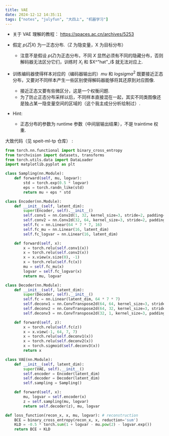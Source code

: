 ```yaml
---
title: VAE
date: 2024-12-12 14:35:11
tags: ["notes", "julyfun", "大四上", "机器学习"]
---
```

- 关于 VAE 理解的教程： https://spaces.ac.cn/archives/5253

- 假定 $p(Z|X)$ 为一正态分布.（Z 为隐变量，X 为目标分布）
    - 注意不是假设 $p(Z)$为正态分布，不同 $X$ 显然必须有不同的隐藏分布，否则解码器无法区分它们，训练时 $X_i$ 和 $X^"hat"_i$ 就无法对应上.
- 训练编码器使得样本对应的（编码器输出的）$mu$ 和 $log sigma^2$ 既要接近正态分布，又要对不同样本产生一些区别使得解码器能够将其还原到对应图像.
    - 接近正态又要有些微区分，这是一个权衡问题.
    - 为了防止正态分布采样以后，不同样本直接混在一起，其实不同类图像还是独占某一隐变量空间的区域的（这个我主成分分析绘制过）.
- Hint:
    - 正态分布的参数为 runtime 参数（中间层输出结果），不是 traintime 权重. 

大致代码（见 speit-ml-tp 仓库） :

```python
from torch.nn.functional import binary_cross_entropy
from torchvision import datasets, transforms
from torch.utils.data import DataLoader
import matplotlib.pyplot as plt

class Sampling(nn.Module):
    def forward(self, mu, logvar):
        std = torch.exp(0.5 * logvar)
        eps = torch.randn_like(std)
        return mu + eps * std

class Encoder(nn.Module):
    def __init__(self, latent_dim):
        super(Encoder, self).__init__()
        self.conv1 = nn.Conv2d(1, 32, kernel_size=3, stride=2, padding=1)
        self.conv2 = nn.Conv2d(32, 64, kernel_size=3, stride=2, padding=1)
        self.fc = nn.Linear(64 * 7 * 7, 16)
        self.fc_mu = nn.Linear(16, latent_dim)
        self.fc_logvar = nn.Linear(16, latent_dim)

    def forward(self, x):
        x = torch.relu(self.conv1(x))
        x = torch.relu(self.conv2(x))
        x = x.view(x.size(0), -1)
        x = torch.relu(self.fc(x))
        mu = self.fc_mu(x)
        logvar = self.fc_logvar(x)
        return mu, logvar

class Decoder(nn.Module):
    def __init__(self, latent_dim):
        super(Decoder, self).__init__()
        self.fc = nn.Linear(latent_dim, 64 * 7 * 7)
        self.deconv1 = nn.ConvTranspose2d(64, 64, kernel_size=3, stride=2, padding=1, output_padding=1)
        self.deconv2 = nn.ConvTranspose2d(64, 32, kernel_size=3, stride=2, padding=1, output_padding=1)
        self.deconv3 = nn.ConvTranspose2d(32, 1, kernel_size=3, padding=1)

    def forward(self, z):
        x = torch.relu(self.fc(z))
        x = x.view(-1, 64, 7, 7)
        x = torch.relu(self.deconv1(x))
        x = torch.relu(self.deconv2(x))
        x = torch.sigmoid(self.deconv3(x))
        return x

class VAE(nn.Module):
    def __init__(self, latent_dim):
        super(VAE, self).__init__()
        self.encoder = Encoder(latent_dim)
        self.decoder = Decoder(latent_dim)
        self.sampling = Sampling()

    def forward(self, x):
        mu, logvar = self.encoder(x)
        z = self.sampling(mu, logvar)
        return self.decoder(z), mu, logvar

def loss_function(recon_x, x, mu, logvar): # reconstruction
    BCE = binary_cross_entropy(recon_x, x, reduction='sum')
    KLD = -0.5 * torch.sum(1 + logvar - mu.pow(2) - logvar.exp())
    return BCE + KLD
```
